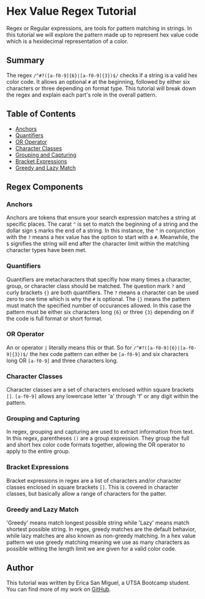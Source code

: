 # Hex Value Regex Tutorial

Regex or Regular expressions, are tools for pattern matching in strings. In this tutorial we will explore the pattern made up to represent hex value code which is a hexidecimal representation of a color. 

## Summary

The regex `/^#?([a-f0-9]{6}|[a-f0-9]{3})$/` checks if a string is a valid hex color code. It allows an optional `#` at the beginning, followed by either six characters or three depending on format type. This tutorial will break down the regex and explain each part's role in the overall pattern. 

## Table of Contents

- [Anchors](#anchors)
- [Quantifiers](#quantifiers)
- [OR Operator](#or-operator)
- [Character Classes](#character-classes)
- [Grouping and Capturing](#grouping-and-capturing)
- [Bracket Expressions](#bracket-expressions)
- [Greedy and Lazy Match](#greedy-and-lazy-match)

## Regex Components

### Anchors

Anchors are tokens that ensure your search expression matches a string at specific places. The carat `^` is set to match the beginning of a string and the dollar sign `$` marks the end of a string. In this instance, the `^` in conjunction with the `?` means a hex value has the option to start with a `#`. Meanwhile, the `$` signifies the string will end after the character limit within the matching character types have been met. 

### Quantifiers

Quantifiers are metacharacters that specifiy how many times a character, group, or character class should be matched. The question mark `?` and curly brackets `{}` are both quantifiers. The `?` means a character can be used zero to one time which is why the `#` is optional. The `{}` means the pattern must match the specified number of occurances allowed. In this case the pattern must be either six characters long `{6}` or three `{3}` depending on if the code is full format or short format.

### OR Operator

An or operator `|` literally means this or that. So for `/^#?([a-f0-9]{6}|[a-f0-9]{3})$/` the hex code pattern can either be `[a-f0-9]` and six characters long OR `[a-f0-9]` and three characters long. 

### Character Classes

Character classes are a set of characters enclosed within square brackets `[]`. `[a-f0-9]` allows any lowercase letter 'a' through 'f' or any digit within the pattern. 

### Grouping and Capturing

In regex, grouping and capturing are used to extract information from text.  In this regex, parentheses `()` are a group expression. They group the full and short hex color code formats together, allowing the OR operator to apply to the entire group.

### Bracket Expressions

Bracket expressions in regex are a list of characters and/or character classes enclosed in square brackets `[]`. This is covered in character classes, but basically allow a range of characters for the patter. 

### Greedy and Lazy Match

'Greedy' means match longest possible string while 'Lazy' means match shortest possible string. In regex, greedy matches are the default behavior, while lazy matches are also known as non-greedy matching. In a hex value pattern we use greedy matching meaning we use as many characters as possible withing the length limit we are given for a valid color code. 

## Author

This tutorial was written by Erica San Miguel, a UTSA Bootcamp student. You can find more of my work on [GitHub](https://github.com/erica-210).
